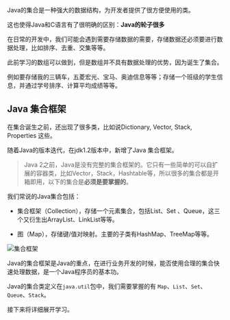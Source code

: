 Java的集合是一种强大的数据结构，为开发者提供了很方便使用的类。

这也使得Java和C语言有了很明确的区别：**Java的轮子很多**



在日常的开发中，我们可能会遇到需要存储数据的需要，存储数据还必须要进行数据处理，比如排序、去重、交集等等。

此前学习的数组可以做到，但是数组并不具有数据处理的优势，因为诞生了集合。

例如要存储我的三辆车，五菱宏光、宝马、奥迪信息等等；存储一个班级的学生信息，并通过学号排序、计算平均成绩等等。



## Java 集合框架

在集合诞生之前，还出现了很多类，比如说Dictionary, Vector, Stack,  Properties  这些。

随着Java的版本迭代，在jdk1.2版本中，新增了Java 集合框架。

> Java 2之前，Java是没有完整的集合框架的。它只有一些简单的可以自扩展的容器类，比如Vector，Stack，Hashtable等，所以很多的集合都是开箱即用，以下的集合是**必须是要掌握的**。

我们常说的Java集合包括：

- 集合框架（Collection），存储一个元素集合，包括List、Set 、Queue，这三个又衍生出ArrayList、LinkList等等。

- 图（Map），存储键/值对映射。主要的子类有HashMap、TreeMap等等。

![集合框架](https://images-1253198264.cos.ap-guangzhou.myqcloud.com/image-20200918183042733.png)



Java的集合框架是Java的重点，在进行业务开发的时候，能否使用合理的集合快速处理数据，是一个Java程序员的基本功。

Java的集合类定义在`java.util`包中，我们需要掌握的有 `Map`、`List`、`Set`、`Queue`、`Stack`。

接下来将详细展开学习。